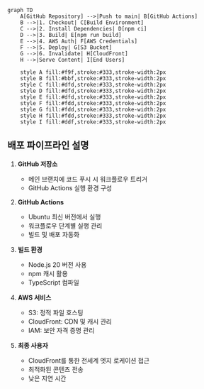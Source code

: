 ```mermaid
graph TD
    A[GitHub Repository] -->|Push to main| B[GitHub Actions]
    B -->|1. Checkout| C[Build Environment]
    C -->|2. Install Dependencies| D[npm ci]
    D -->|3. Build| E[npm run build]
    E -->|4. AWS Auth| F[AWS Credentials]
    F -->|5. Deploy| G[S3 Bucket]
    G -->|6. Invalidate| H[CloudFront]
    H -->|Serve Content| I[End Users]
    
    style A fill:#f9f,stroke:#333,stroke-width:2px
    style B fill:#bbf,stroke:#333,stroke-width:2px
    style C fill:#dfd,stroke:#333,stroke-width:2px
    style D fill:#dfd,stroke:#333,stroke-width:2px
    style E fill:#dfd,stroke:#333,stroke-width:2px
    style F fill:#fdd,stroke:#333,stroke-width:2px
    style G fill:#fdd,stroke:#333,stroke-width:2px
    style H fill:#fdd,stroke:#333,stroke-width:2px
    style I fill:#ddf,stroke:#333,stroke-width:2px
```

## 배포 파이프라인 설명

1. **GitHub 저장소**
   - 메인 브랜치에 코드 푸시 시 워크플로우 트리거
   - GitHub Actions 실행 환경 구성

2. **GitHub Actions**
   - Ubuntu 최신 버전에서 실행
   - 워크플로우 단계별 실행 관리
   - 빌드 및 배포 자동화

3. **빌드 환경**
   - Node.js 20 버전 사용
   - npm 캐시 활용
   - TypeScript 컴파일

4. **AWS 서비스**
   - S3: 정적 파일 호스팅
   - CloudFront: CDN 및 캐시 관리
   - IAM: 보안 자격 증명 관리

5. **최종 사용자**
   - CloudFront를 통한 전세계 엣지 로케이션 접근
   - 최적화된 콘텐츠 전송
   - 낮은 지연 시간 

